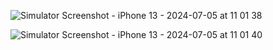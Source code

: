 ![Simulator Screenshot - iPhone 13 - 2024-07-05 at 11 01 38](https://github.com/orre1996/RubiksCube/assets/38316091/3358471b-615a-4be2-b360-fc9127c43228)


![Simulator Screenshot - iPhone 13 - 2024-07-05 at 11 01 40](https://github.com/orre1996/RubiksCube/assets/38316091/edc03d42-353e-4698-9929-0ae514c07b56)
